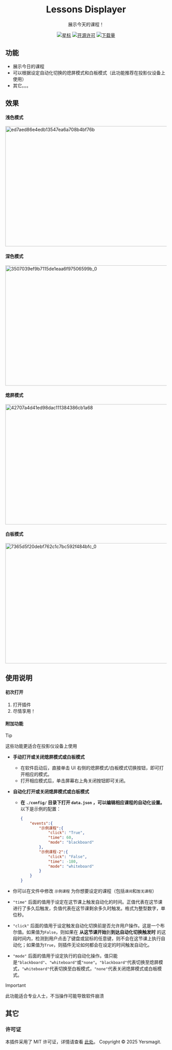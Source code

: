<div align="center">
</img src="icon.png" alt="插件图标" width="18%">
<h1>Lessons Displayer</h1>
<p>展示今天的课程！</p>

[![星标](https://img.shields.io/github/stars/Yersmagit/cw-easi-control?style=for-the-badge&color=orange&label=星标)](https://github.com/Yersmagit/cw-easi-control)
[![开源许可](https://img.shields.io/badge/license-MIT-darkgreen.svg?label=开源许可证&style=for-the-badge)](https://github.com/Yersmagit/cw-easi-control)
[![下载量](https://img.shields.io/github/downloads/Yersmagit/cw-easi-control/total.svg?label=下载量&color=green&style=for-the-badge)](https://github.com/Yersmagit/cw-easi-control)

</div>

## 功能
- 展示今日的课程
- 可以根据设定自动化切换的熄屏模式和白板模式（此功能推荐在投影仪设备上使用）
- 其它。。。

## 效果
#### 浅色模式
<img width="648" height="375" alt="ed7aed86e4edb13547ea6a708b4bf76b" src="https://github.com/user-attachments/assets/6741f788-51a5-4106-8765-81c78002219f" />

#### 深色模式
<img width="648" height="375" alt="3507039ef9b7115de1eaa6f97506599b_0" src="https://github.com/user-attachments/assets/6c39138b-39c4-4a6e-ae31-42bbe7054b92" />

#### 熄屏模式
<img width="648" height="375" alt="42707a4d41ed98dac111384386cb1a68" src="https://github.com/user-attachments/assets/11c1bd63-7023-4d6a-8bab-bf5d98dac548" />

#### 白板模式
<img width="648" height="375" alt="7365d5f20debf762c1c7bc592f484bfc_0" src="https://github.com/user-attachments/assets/6ae70bbc-33dd-43a1-9dc5-4980fcc28aee" />

## 使用说明
#### 初次打开
1. 打开插件
2. 尽情享用！

#### 附加功能
> [!TIP]
> 这些功能更适合在投影仪设备上使用

- **手动打开或关闭熄屏模式或白板模式**
  - 在软件启动后，直接单击 UI 右侧的熄屏模式/白板模式切换按钮，即可打开相应的模式。
  - 打开相应模式后，单击屏幕右上角关闭按钮即可关闭。

- **自动化打开或关闭熄屏模式或白板模式**
  - **在 `./config/` 目录下打开 `data.json` ，可以编辑相应课程的自动化设置。**
    以下是示例的配置：
    ```json
    {
        "events":{
            "示例课程":{
                "click": "True",
                "time": 60,
                "mode": "blackboard"
            },
            "示例课程-2":{
                "click": "False",
                "time": -180,
                "mode": "whiteboard"
            }
        }
    }
    ```

- 你可以在文件中修改 `示例课程` 为你想要设定的课程（包括`课间`和`暂无课程`）
- `"time"` 后面的值用于设定在这节课上触发自动化的时间。正值代表在这节课进行了多久后触发，负值代表在这节课剩余多久时触发。格式为整型数字，单位秒。
- `"click"` 后面的值用于设定触发自动化切换前是否允许用户操作。这是一个布尔值。如果值为`False`，则如果在 **从这节课开始**到**到达自动化切换触发时** 的这段时间内，检测到用户点击了键盘或鼠标的任意键，则不会在这节课上执行自动化；如果值为`True`，则插件无论如何都会在设定的时间触发自动化。
- `"mode"` 后面的值用于设定执行的自动化操作。值只能是`"blackboard"`、`"whiteboard"`或`"none"`。`"blackboard"`代表切换至熄屏模式，`"whiteboard"`代表切换至白板模式，`"none"`代表关闭熄屏模式或白板模式。

> [!IMPORTANT]
> 此功能适合专业人士，不当操作可能导致软件崩溃

## 其它
### 许可证
本插件采用了 MIT 许可证，详情请查看 [此处](LICENSE)。
Copyright © 2025 Yersmagit.
